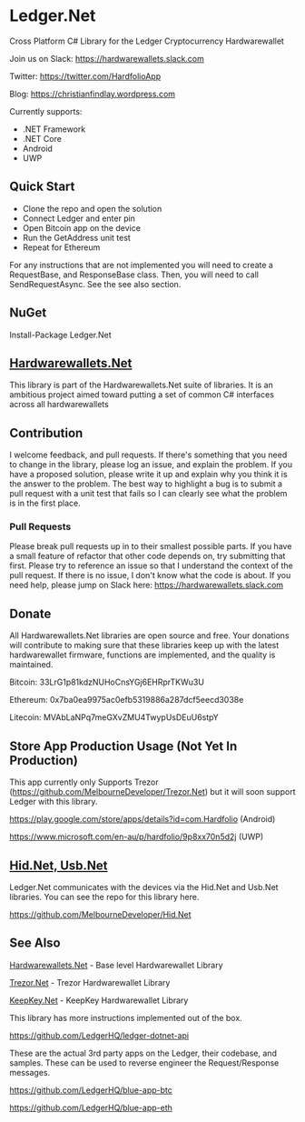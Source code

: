 # Ledger.Net
Cross Platform C# Library for the Ledger Cryptocurrency Hardwarewallet

Join us on Slack:
https://hardwarewallets.slack.com

Twitter:
https://twitter.com/HardfolioApp

Blog:
https://christianfindlay.wordpress.com

Currently supports:
* .NET Framework
* .NET Core
* Android
* UWP 

## Quick Start

- Clone the repo and open the solution
- Connect Ledger and enter pin
- Open Bitcoin app on the device
- Run the GetAddress unit test
- Repeat for Ethereum

For any instructions that are not implemented you will need to create a RequestBase, and ResponseBase class. Then, you will need to call SendRequestAsync. See the see also section.

## NuGet

Install-Package Ledger.Net

## [Hardwarewallets.Net](https://github.com/MelbourneDeveloper/Hardwarewallets.Net)

This library is part of the Hardwarewallets.Net suite of libraries. It is an ambitious project aimed toward putting a set of common C# interfaces across all hardwarewallets

## Contribution

I welcome feedback, and pull requests. If there's something that you need to change in the library, please log an issue, and explain the problem. If you have a proposed solution, please write it up and explain why you think it is the answer to the problem. The best way to highlight a bug is to submit a pull request with a unit test that fails so I can clearly see what the problem is in the first place.

### Pull Requests

Please break pull requests up in to their smallest possible parts. If you have a small feature of refactor that other code depends on, try submitting that first. Please try to reference an issue so that I understand the context of the pull request. If there is no issue, I don't know what the code is about. If you need help, please jump on Slack here: https://hardwarewallets.slack.com

## Donate

All Hardwarewallets.Net libraries are open source and free. Your donations will contribute to making sure that these libraries keep up with the latest hardwarewallet firmware, functions are implemented, and the quality is maintained.

Bitcoin: 33LrG1p81kdzNUHoCnsYGj6EHRprTKWu3U

Ethereum: 0x7ba0ea9975ac0efb5319886a287dcf5eecd3038e

Litecoin: MVAbLaNPq7meGXvZMU4TwypUsDEuU6stpY

## Store App Production Usage (Not Yet In Production)

This app currently only Supports Trezor (https://github.com/MelbourneDeveloper/Trezor.Net) but it will soon support Ledger with this library.

https://play.google.com/store/apps/details?id=com.Hardfolio (Android)

https://www.microsoft.com/en-au/p/hardfolio/9p8xx70n5d2j (UWP)

## [Hid.Net, Usb.Net](https://github.com/MelbourneDeveloper/Device.Net)

Ledger.Net communicates with the devices via the Hid.Net and Usb.Net libraries. You can see the repo for this library here.

https://github.com/MelbourneDeveloper/Hid.Net

## See Also

[Hardwarewallets.Net](https://github.com/MelbourneDeveloper/Hardwarewallets.Net) - Base level Hardwarewallet Library

[Trezor.Net](https://github.com/MelbourneDeveloper/Trezor.Net) - Trezor Hardwarewallet Library

[KeepKey.Net](https://github.com/MelbourneDeveloper/KeepKey.Net) - KeepKey Hardwarewallet Library

This library has more instructions implemented out of the box.

https://github.com/LedgerHQ/ledger-dotnet-api

 These are the actual 3rd party apps on the Ledger, their codebase, and samples. These can be used to reverse engineer the Request/Response messages.

https://github.com/LedgerHQ/blue-app-btc

https://github.com/LedgerHQ/blue-app-eth


